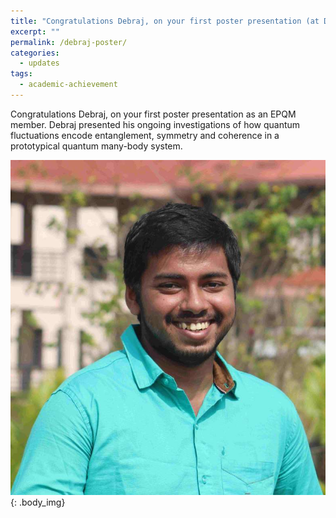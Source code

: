 ```yaml
---
title: "Congratulations Debraj, on your first poster presentation (at DPS Day 2023) as part of EPQM!"
excerpt: ""
permalink: /debraj-poster/
categories:
  - updates
tags:
  - academic-achievement
---
```


Congratulations Debraj, on your first poster presentation as an EPQM member. Debraj presented his ongoing investigations of how quantum fluctuations encode entanglement, symmetry and coherence in a prototypical quantum many-body system.

![](../assets/images/about/people/debraj.png)
{: .body_img}
